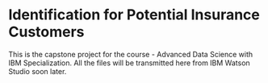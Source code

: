 # Identification for Potential Insurance Customers
This is the capstone project for the course - Advanced Data Science with IBM Specialization.
All the files will be transmitted here from IBM Watson Studio soon later.
